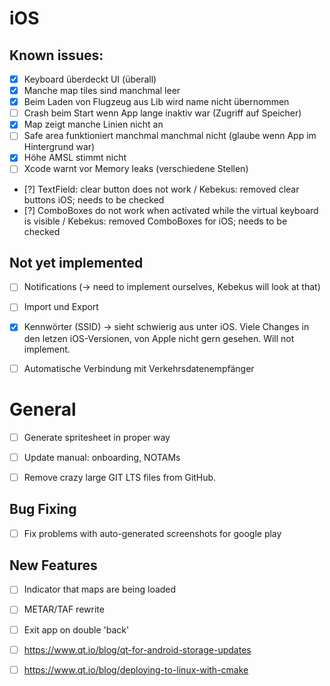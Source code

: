 # iOS

## Known issues:

- [X] Keyboard überdeckt UI (überall)
- [X] Manche map tiles sind manchmal leer
- [X] Beim Laden von Flugzeug aus Lib wird name nicht übernommen
- [ ] Crash beim Start wenn App lange inaktiv war (Zugriff auf Speicher)
- [X] Map zeigt manche Linien nicht an
- [ ] Safe area funktioniert manchmal manchmal nicht (glaube wenn App im Hintergrund war)
- [X] Höhe AMSL stimmt nicht
- [ ] Xcode warnt vor Memory leaks (verschiedene Stellen)
- [?] TextField: clear button does not work / Kebekus: removed clear buttons iOS; needs to be checked
- [?] ComboBoxes do not work when activated while the virtual keyboard is visible / Kebekus: removed ComboBoxes for iOS; needs to be checked


## Not yet implemented

- [ ] Notifications (-> need to implement ourselves, Kebekus will look at that)
- [ ] Import und Export
- [X] Kennwörter (SSID) -> sieht schwierig aus unter iOS. Viele Changes in den letzen iOS-Versionen, von Apple nicht gern gesehen. Will not implement.
- [ ] Automatische Verbindung mit Verkehrsdatenempfänger


# General

- [ ] Generate spritesheet in proper way
- [ ] Update manual: onboarding, NOTAMs
- [ ] Remove crazy large GIT LTS files from GitHub.


## Bug Fixing

- [ ] Fix problems with auto-generated screenshots for google play


## New Features

- [ ] Indicator that maps are being loaded
- [ ] METAR/TAF rewrite
- [ ] Exit app on double 'back'
- [ ] https://www.qt.io/blog/qt-for-android-storage-updates
- [ ] https://www.qt.io/blog/deploying-to-linux-with-cmake


